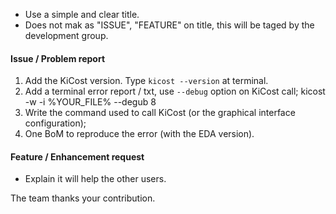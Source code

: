 - Use a simple and clear title.
- Does not mak as "ISSUE", "FEATURE" on title, this will be taged by the development group.

#### Issue / Problem report
1. Add the KiCost version. Type ``kicost --version`` at terminal.
2. Add a terminal error report / txt, use ``--debug`` option on KiCost call;
    kicost -w -i %YOUR_FILE% --degub 8
3. Write the command used to call KiCost (or the graphical interface configuration);
4. One BoM to reproduce the error (with the EDA version).

#### Feature / Enhancement request
- Explain it will help the other users.

The team thanks your contribution.

